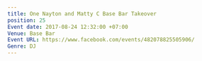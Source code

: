 ```yaml
---
title: One Nayton and Matty C Base Bar Takeover
position: 25
Event date: 2017-08-24 12:32:00 +07:00
Venue: Base Bar
Event URL: https://www.facebook.com/events/482078825505906/
Genre: DJ
---
```



